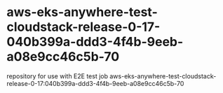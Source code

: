 # aws-eks-anywhere-test-cloudstack-release-0-17-040b399a-ddd3-4f4b-9eeb-a08e9cc46c5b-70
repository for use with E2E test job aws-eks-anywhere-test-cloudstack-release-0-17:040b399a-ddd3-4f4b-9eeb-a08e9cc46c5b-70
